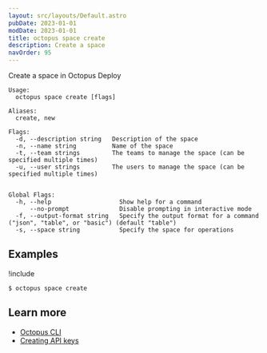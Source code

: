 ```yaml
---
layout: src/layouts/Default.astro
pubDate: 2023-01-01
modDate: 2023-01-01
title: octopus space create
description: Create a space
navOrder: 95
---
```


Create a space in Octopus Deploy


```
Usage:
  octopus space create [flags]

Aliases:
  create, new

Flags:
  -d, --description string   Description of the space
  -n, --name string          Name of the space
  -t, --team strings         The teams to manage the space (can be specified multiple times)
  -u, --user strings         The users to manage the space (can be specified multiple times)


Global Flags:
  -h, --help                   Show help for a command
      --no-prompt              Disable prompting in interactive mode
  -f, --output-format string   Specify the output format for a command ("json", "table", or "basic") (default "table")
  -s, --space string           Specify the space for operations

```

## Examples

!include <samples-instance>


```
$ octopus space create

```

## Learn more

- [Octopus CLI](/docs/octopus-rest-api/cli/)
- [Creating API keys](/docs/octopus-rest-api/how-to-create-an-api-key/)